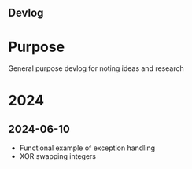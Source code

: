 Devlog
------

# Purpose

General purpose devlog for noting ideas and research

# 2024

## 2024-06-10
- Functional example of exception handling
- XOR swapping integers
